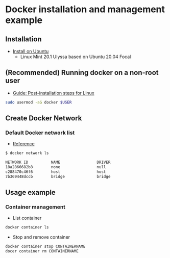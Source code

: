 # Docker installation and management example

## Installation

- [Install on Ubuntu](https://docs.docker.com/engine/install/ubuntu/)
  - Linux Mint 20.1 Ulyssa based on Ubuntu 20.04 Focal

## (Recommended) Running docker on a non-root user

- [Guide: Post-installation steps for Linux](https://docs.docker.com/engine/install/linux-postinstall/)

```bash
sudo usermod -aG docker $USER
```

## Create Docker Network

### Default Docker network list

- [Reference](https://docs.docker.com/engine/tutorials/networkingcontainers/)

```bash
$ docker network ls

NETWORK ID          NAME                DRIVER
18a2866682b8        none                null
c288470c46f6        host                host
7b369448dccb        bridge              bridge
```

## Usage example

### Container management

- List container

```bash
docker container ls
```

- Stop and remove container

```bash
docker container stop CONTAINERNAME
docer container rm CONTAINERNAME
```

